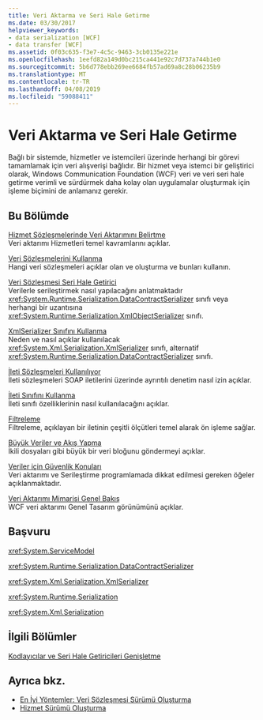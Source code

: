 ```yaml
---
title: Veri Aktarma ve Seri Hale Getirme
ms.date: 03/30/2017
helpviewer_keywords:
- data serialization [WCF]
- data transfer [WCF]
ms.assetid: 0f03c635-f3e7-4c5c-9463-3cb0135e221e
ms.openlocfilehash: 1eefd82a149d0bc215ca441e92c7d737a744b1e0
ms.sourcegitcommit: 5b6d778ebb269ee6684fb57ad69a8c28b06235b9
ms.translationtype: MT
ms.contentlocale: tr-TR
ms.lasthandoff: 04/08/2019
ms.locfileid: "59088411"
---
```

# <a name="data-transfer-and-serialization"></a>Veri Aktarma ve Seri Hale Getirme
Bağlı bir sistemde, hizmetler ve istemcileri üzerinde herhangi bir görevi tamamlamak için veri alışverişi bağlıdır. Bir hizmet veya istemci bir geliştirici olarak, Windows Communication Foundation (WCF) veri ve veri seri hale getirme verimli ve sürdürmek daha kolay olan uygulamalar oluşturmak için işleme biçimini de anlamanız gerekir.  
  
## <a name="in-this-section"></a>Bu Bölümde  
 [Hizmet Sözleşmelerinde Veri Aktarımını Belirtme](../../../../docs/framework/wcf/feature-details/specifying-data-transfer-in-service-contracts.md)  
 Veri aktarımı Hizmetleri temel kavramlarını açıklar.  
  
 [Veri Sözleşmelerini Kullanma](../../../../docs/framework/wcf/feature-details/using-data-contracts.md)  
 Hangi veri sözleşmeleri açıklar olan ve oluşturma ve bunları kullanın.  
  
 [Veri Sözleşmesi Seri Hale Getirici](../../../../docs/framework/wcf/feature-details/data-contract-serializer.md)  
 Verilerle serileştirmek nasıl yapılacağını anlatmaktadır <xref:System.Runtime.Serialization.DataContractSerializer> sınıfı veya herhangi bir uzantısına <xref:System.Runtime.Serialization.XmlObjectSerializer> sınıfı.  
  
 [XmlSerializer Sınıfını Kullanma](../../../../docs/framework/wcf/feature-details/using-the-xmlserializer-class.md)  
 Neden ve nasıl açıklar kullanılacak <xref:System.Xml.Serialization.XmlSerializer> sınıfı, alternatif <xref:System.Runtime.Serialization.DataContractSerializer> sınıfı.  
  
 [İleti Sözleşmeleri Kullanılıyor](../../../../docs/framework/wcf/feature-details/using-message-contracts.md)  
 İleti sözleşmeleri SOAP iletilerini üzerinde ayrıntılı denetim nasıl izin açıklar.  
  
 [İleti Sınıfını Kullanma](../../../../docs/framework/wcf/feature-details/using-the-message-class.md)  
 İleti sınıfı özelliklerinin nasıl kullanılacağını açıklar.  
  
 [Filtreleme](../../../../docs/framework/wcf/feature-details/filtering.md)  
 Filtreleme, açıklayan bir iletinin çeşitli ölçütleri temel alarak ön işleme sağlar.  
  
 [Büyük Veriler ve Akış Yapma](../../../../docs/framework/wcf/feature-details/large-data-and-streaming.md)  
 İkili dosyaları gibi büyük bir veri bloğunu göndermeyi açıklar.  
  
 [Veriler için Güvenlik Konuları](../../../../docs/framework/wcf/feature-details/security-considerations-for-data.md)  
 Veri aktarımı ve Serileştirme programlamada dikkat edilmesi gereken öğeler açıklanmaktadır.  
  
 [Veri Aktarımı Mimarisi Genel Bakış](../../../../docs/framework/wcf/feature-details/data-transfer-architectural-overview.md)  
 WCF veri aktarımı Genel Tasarım görünümünü açıklar.  
  
## <a name="reference"></a>Başvuru  
 <xref:System.ServiceModel>  
  
 <xref:System.Runtime.Serialization.DataContractSerializer>  
  
 <xref:System.Xml.Serialization.XmlSerializer>  
  
 <xref:System.Runtime.Serialization>  
  
 <xref:System.Xml.Serialization>  
  
## <a name="related-sections"></a>İlgili Bölümler  
 [Kodlayıcılar ve Seri Hale Getiricileri Genişletme](../../../../docs/framework/wcf/extending/extending-encoders-and-serializers.md)  
  
## <a name="see-also"></a>Ayrıca bkz.

- [En İyi Yöntemler: Veri Sözleşmesi Sürümü Oluşturma](../../../../docs/framework/wcf/best-practices-data-contract-versioning.md)
- [Hizmet Sürümü Oluşturma](../../../../docs/framework/wcf/service-versioning.md)

